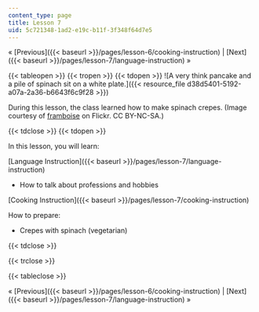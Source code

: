 ```yaml
---
content_type: page
title: Lesson 7
uid: 5c721348-1ad2-e19c-b11f-3f348f64d7e5
---
```


« [Previous]({{< baseurl >}}/pages/lesson-6/cooking-instruction) | [Next]({{< baseurl >}}/pages/lesson-7/language-instruction) »

{{< tableopen >}}
{{< tropen >}}
{{< tdopen >}}
![A very think pancake and a pile of spinach sit on a white plate.]({{< resource_file d38d5401-5192-a07a-2a36-b6643f6c9f28 >}})

During this lesson, the class learned how to make spinach crepes. (Image courtesy of [framboise](http://www.flickr.com/photos/18154735@N00/53297002/in/photolist-5HakQ-nvPaX-pMXx4-rpKgp-zGWxU-PGACg-2KaoDS-3biRrp-4heum6-5Va7Kn-61iaVY-6kmVL1-6knnsN-6sQyWd-6tzbp5-6wCTFP-6CerdR-6Sq9Lc-6SqaDx-6XvCof-7bST1j-7me9Ha-8nsYK3-8nsYN9-avvM5r-9CTkpn-avyqf7-b5KYCk-cvAKdY-8VDBt9-88SxND-8ex9t1-8VAzar-99hQnN-9rN194-dHqUe6-bsnEv5-8FCtzT-cw2awA-9sGCmk-d1ekm9-edomAW-cCRkGd-e5o5R4-7y4KmB) on Flickr. CC BY-NC-SA.)


{{< tdclose >}}
{{< tdopen >}}


In this lesson, you will learn:

[Language Instruction]({{< baseurl >}}/pages/lesson-7/language-instruction)

*   How to talk about professions and hobbies

[Cooking Instruction]({{< baseurl >}}/pages/lesson-7/cooking-instruction)

How to prepare:

*   Crepes with spinach (vegetarian)


{{< tdclose >}}

{{< trclose >}}

{{< tableclose >}}

« [Previous]({{< baseurl >}}/pages/lesson-6/cooking-instruction) | [Next]({{< baseurl >}}/pages/lesson-7/language-instruction) »